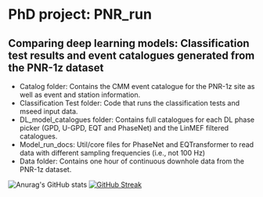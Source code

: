 # PhD project: PNR_run
## Comparing deep learning models: Classification test results and event catalogues generated from the PNR-1z dataset

- Catalog folder: Contains the CMM event catalogue for the PNR-1z site as well as event and station information.
- Classification Test folder: Code that runs the classification tests and mseed input data.
- DL_model_catalogues folder: Contains full catalogues for each DL phase picker (GPD, U-GPD, EQT and PhaseNet) and the LinMEF filtered catalogues.
- Model_run_docs: Util/core files for PhaseNet and EQTransformer to read data with different sampling frequencies (i.e., not 100 Hz)
- Data folder: Contains one hour of continuous downhole data from the PNR-1z dataset.

![Anurag's GitHub stats](https://github-readme-stats.vercel.app/api?username=cindylimsy&show_icons=true&theme=github_dark)
[![GitHub Streak](https://github-readme-streak-stats.herokuapp.com?user=cindylimsy&background=0d1116&stroke=58a5fe&ring=58a5fe&currStreakNum=58a5fe&sideNums=58a5fe&fire=58a5fe&currStreakLabel=58a5fe&sideLabels=58a5fe&dates=c3d0d8)](https://git.io/streak-stats)
